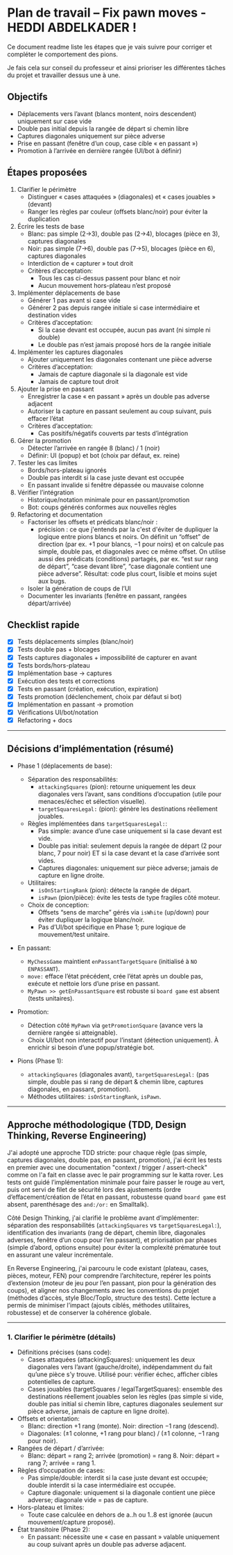 # Plan de travail – Fix pawn moves - HEDDI ABDELKADER !

Ce document readme liste les étapes que je vais suivre pour corriger et compléter le comportement des pions.

Je fais cela sur conseil du professeur et ainsi prioriser les différentes tâches du projet et travailler dessus une à une.

## Objectifs

- Déplacements vers l’avant (blancs montent, noirs descendent) uniquement sur case vide
- Double pas initial depuis la rangée de départ si chemin libre
- Captures diagonales uniquement sur pièce adverse
- Prise en passant (fenêtre d’un coup, case cible « en passant »)
- Promotion à l’arrivée en dernière rangée (UI/bot à définir)

## Étapes proposées

1. Clarifier le périmètre
   - Distinguer « cases attaquées » (diagonales) et « cases jouables » (devant)
   - Ranger les règles par couleur (offsets blanc/noir) pour éviter la duplication
2. Écrire les tests de base
   - Blanc: pas simple (2→3), double pas (2→4), blocages (pièce en 3), captures diagonales
   - Noir: pas simple (7→6), double pas (7→5), blocages (pièce en 6), captures diagonales
   - Interdiction de « capturer » tout droit
   - Critères d’acceptation:
     - Tous les cas ci-dessus passent pour blanc et noir
     - Aucun mouvement hors-plateau n’est proposé
3. Implémenter déplacements de base
   - Générer 1 pas avant si case vide
   - Générer 2 pas depuis rangée initiale si case intermédiaire et destination vides
   - Critères d’acceptation:
     - Si la case devant est occupée, aucun pas avant (ni simple ni double)
     - Le double pas n’est jamais proposé hors de la rangée initiale
4. Implémenter les captures diagonales
   - Ajouter uniquement les diagonales contenant une pièce adverse
   - Critères d’acceptation:
     - Jamais de capture diagonale si la diagonale est vide
     - Jamais de capture tout droit
5. Ajouter la prise en passant
   - Enregistrer la case « en passant » après un double pas adverse adjacent
   - Autoriser la capture en passant seulement au coup suivant, puis effacer l’état
   - Critères d’acceptation:
     - Cas positifs/négatifs couverts par tests d’intégration
6. Gérer la promotion
   - Détecter l’arrivée en rangée 8 (blanc) / 1 (noir)
   - Définir: UI (popup) et bot (choix par défaut, ex. reine)
7. Tester les cas limites
   - Bords/hors-plateau ignorés
   - Double pas interdit si la case juste devant est occupée
   - En passant invalide si fenêtre dépassée ou mauvaise colonne
8. Vérifier l’intégration
   - Historique/notation minimale pour en passant/promotion
   - Bot: coups générés conformes aux nouvelles règles
9. Refactoring et documentation
   - Factoriser les offsets et prédicats blanc/noir :
     - précision : ce que j'entends par la c'est d'éviter de dupliquer la logique entre pions blancs et noirs. On définit un “offset” de direction (par ex. +1 pour blancs, −1 pour noirs) et on calcule pas simple, double pas, et diagonales avec ce même offset. On utilise aussi des prédicats (conditions) partagés, par ex. “est sur rang de départ”, “case devant libre”, “case diagonale contient une pièce adverse”. Résultat: code plus court, lisible et moins sujet aux bugs.
   - Isoler la génération de coups de l’UI
   - Documenter les invariants (fenêtre en passant, rangées départ/arrivée)

## Checklist rapide

- [x] Tests déplacements simples (blanc/noir)
- [x] Tests double pas + blocages
- [x] Tests captures diagonales + impossibilité de capturer en avant
- [x] Tests bords/hors-plateau
- [x] Implémentation base → captures
- [x] Exécution des tests et corrections
- [x] Tests en passant (création, exécution, expiration)
- [x] Tests promotion (déclenchement, choix par défaut si bot)
- [x] Implémentation en passant → promotion
- [x] Vérifications UI/bot/notation
- [x] Refactoring + docs

---

## Décisions d’implémentation (résumé)

- Phase 1 (déplacements de base):

  - Séparation des responsabilités:
    - `attackingSquares` (pion): retourne uniquement les deux diagonales vers l’avant, sans conditions d’occupation (utile pour menaces/échec et sélection visuelle).
    - `targetSquaresLegal:` (pion): génère les destinations réellement jouables.
  - Règles implémentées dans `targetSquaresLegal:`:
    - Pas simple: avance d’une case uniquement si la case devant est vide.
    - Double pas initial: seulement depuis la rangée de départ (2 pour blanc, 7 pour noir) ET si la case devant et la case d’arrivée sont vides.
    - Captures diagonales: uniquement sur pièce adverse; jamais de capture en ligne droite.
  - Utilitaires:
    - `isOnStartingRank` (pion): détecte la rangée de départ.
    - `isPawn` (pion/pièce): évite les tests de type fragiles côté moteur.
  - Choix de conception:
    - Offsets “sens de marche” gérés via `isWhite` (up/down) pour éviter dupliquer la logique blanc/noir.
    - Pas d’UI/bot spécifique en Phase 1; pure logique de mouvement/test unitaire.

- En passant:
  - `MyChessGame` maintient `enPassantTargetSquare` (initialisé à `NO ENPASSANT`).
  - `move:` efface l’état précédent, crée l’état après un double pas, exécute et nettoie lors d’une prise en passant.
  - `MyPawn >> getEnPassantSquare` est robuste si `board game` est absent (tests unitaires).
- Promotion:
  - Détection côté `MyPawn` via `getPromotionSquare` (avance vers la dernière rangée si atteignable).
  - Choix UI/bot non interactif pour l’instant (détection uniquement). À enrichir si besoin d’une popup/stratégie bot.
- Pions (Phase 1):
  - `attackingSquares` (diagonales avant), `targetSquaresLegal:` (pas simple, double pas si rang de départ & chemin libre, captures diagonales, en passant, promotion).
  - Méthodes utilitaires: `isOnStartingRank`, `isPawn`.

---

## Approche méthodologique (TDD, Design Thinking, Reverse Engineering)

J'ai adopté une approche TDD stricte: pour chaque règle (pas simple, captures diagonales, double pas, en passant, promotion), j'ai écrit les tests en premier avec une documentation "context / trigger / assert-check" comme on l'a fait en classe avec le pair programming sur le katta rover. Les tests ont guidé l’implémentation minimale pour faire passer le rouge au vert, puis ont servi de filet de sécurité lors des ajustements (ordre d’effacement/création de l’état en passant, robustesse quand `board game` est absent, parenthésage des `and:/or:` en Smalltalk).

Côté Design Thinking, j'ai clarifié le problème avant d’implémenter: séparation des responsabilités (`attackingSquares` vs `targetSquaresLegal:`), identification des invariants (rang de départ, chemin libre, diagonales adverses, fenêtre d’un coup pour l’en passant), et priorisation par phases (simple d’abord, options ensuite) pour éviter la complexité prématurée tout en assurant une valeur incrémentale.

En Reverse Engineering, j'ai parcouru le code existant (plateau, cases, pièces, moteur, FEN) pour comprendre l’architecture, repérer les points d’extension (moteur de jeu pour l’en passant, pion pour la génération des coups), et aligner nos changements avec les conventions du projet (méthodes d’accès, style Bloc/Toplo, structure des tests). Cette lecture a permis de minimiser l’impact (ajouts ciblés, méthodes utilitaires, robustesse) et de conserver la cohérence globale.

---

### 1. Clarifier le périmètre (détails)

- Définitions précises (sans code):
  - Cases attaquées (attackingSquares): uniquement les deux diagonales vers l’avant (gauche/droite), indépendamment du fait qu’une pièce s’y trouve. Utilisé pour: vérifier échec, afficher cibles potentielles de capture.
  - Cases jouables (targetSquares / legalTargetSquares): ensemble des destinations réellement jouables selon les règles (pas simple si vide, double pas initial si chemin libre, captures diagonales seulement sur pièce adverse, jamais de capture en ligne droite).
- Offsets et orientation:
  - Blanc: direction +1 rang (monte). Noir: direction −1 rang (descend).
  - Diagonales: (±1 colonne, +1 rang pour blanc) / (±1 colonne, −1 rang pour noir).
- Rangées de départ / d’arrivée:
  - Blanc: départ = rang 2; arrivée (promotion) = rang 8. Noir: départ = rang 7; arrivée = rang 1.
- Règles d’occupation de cases:
  - Pas simple/double: interdit si la case juste devant est occupée; double interdit si la case intermédiaire est occupée.
  - Capture diagonale: uniquement si la diagonale contient une pièce adverse; diagonale vide = pas de capture.
- Hors-plateau et limites:
  - Toute case calculée en dehors de a..h ou 1..8 est ignorée (aucun mouvement/capture proposé).
- État transitoire (Phase 2):
  - En passant: nécessite une « case en passant » valable uniquement au coup suivant après un double pas adverse adjacent.
